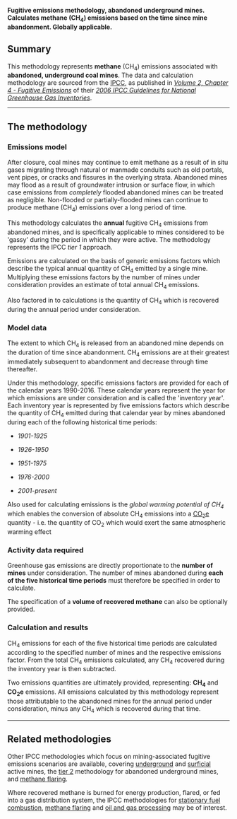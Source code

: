 **Fugitive emissions methodology, abandoned underground mines.
Calculates methane (CH<sub>4</sub>) emissions based on the time since mine
abandonment. Globally applicable.**

## Summary

This methodology represents **methane** (CH<sub>4</sub>) emissions associated
with **abandoned, underground coal mines**. The data and calculation
methodology are sourced from the [IPCC](IPCC), as published in
*[Volume 2, Chapter 4 - Fugitive
Emissions](http://www.ipcc-nggip.iges.or.jp/public/2006gl/pdf/2_Volume2/V2_4_Ch4_Fugitive_Emissions.pdf)*
of their *[2006 IPCC Guidelines for National Greenhouse Gas
Inventories](http://www.ipcc-nggip.iges.or.jp/public/2006gl/index.html)*.

-----

## The methodology

### Emissions model

After closure, coal mines may continue to emit methane as a result of in
situ gases migrating through natural or manmade conduits such as old
portals, vent pipes, or cracks and fissures in the overlying strata.
Abandoned mines may flood as a result of groundwater intrusion or
surface flow, in which case emissions from *completely* flooded
abandoned mines can be treated as negligible. Non-flooded or
partially-flooded mines can continue to produce methane (CH<sub>4</sub>)
emissions over a long period of time.

This methodology calculates the **annual** fugitive CH<sub>4</sub> emissions
from abandoned mines, and is specifically applicable to mines considered
to be 'gassy' during the period in which they were active. The
methodology represents the IPCC *tier 1* approach.

Emissions are calculated on the basis of generic emissions factors which
describe the typical annual quantity of CH<sub>4</sub> emitted by a single
mine. Multiplying these emissions factors by the number of mines under
consideration provides an estimate of total annual CH<sub>4</sub> emissions.

Also factored in to calculations is the quantity of CH<sub>4</sub> which is
recovered during the annual period under consideration.

### Model data

The extent to which CH<sub>4</sub> is released from an abandoned mine depends
on the duration of time since abandonment. CH<sub>4</sub> emissions are at
their greatest immediately subsequent to abandonment and decrease
through time thereafter.

Under this methodology, specific emissions factors are provided for each
of the calendar years 1990-2016. These calendar years represent the year
for which emissions are under consideration and is called the 'inventory
year'. Each inventory year is represented by five emissions factors
which describe the quantity of CH<sub>4</sub> emitted during that calendar year
by mines abandoned during each of the following historical time periods:

  - *1901-1925*

<!-- end list -->

  - *1926-1950*

<!-- end list -->

  - *1951-1975*

<!-- end list -->

  - *1976-2000*

<!-- end list -->

  - *2001-present*

Also used for calculating emissions is the *global warming potential of
CH<sub>4</sub>* which enables the conversion of absolute CH<sub>4</sub> emissions into
a [CO<sub>2</sub>e](Greenhouse_gases_Global_warming_potentials) quantity - i.e.
the quantity of CO<sub>2</sub> which would exert the same atmospheric warming
effect

### Activity data required

Greenhouse gas emissions are directly proportionate to the **number of
mines** under consideration. The number of mines abandoned during **each
of the five historical time periods** must therefore be specified in
order to calculate.

The specification of a **volume of recovered methane** can also be
optionally provided.

### Calculation and results

CH<sub>4</sub> emissions for each of the five historical time periods are
calculated according to the specified number of mines and the respective
emissions factor. From the total CH<sub>4</sub> emissions calculated, any
CH<sub>4</sub> recovered during the inventory year is then subtracted.

Two emissions quantities are ultimately provided, representing:
**CH<sub>4</sub>** and **CO<sub>2</sub>e** emissions. All emissions calculated by this
methodology represent those attributable to the abandoned mines for the
annual period under consideration, minus any CH<sub>4</sub> which is recovered
during that time.

-----

## Related methodologies

Other IPCC methodologies which focus on mining-associated fugitive
emissions scenarios are available, covering
[underground](Underground_mining) and [surficial](Surface_mining) active
mines, the [tier 2](User_defined_abandoned_mines) methodology for
abandoned underground mines, and [methane flaring](Methane_flaring).

Where recovered methane is burned for energy production, flared, or fed
into a gas distribution system, the IPCC methodologies for [stationary
fuel combustion](Stationary_Combustion), [methane
flaring](Methane_flaring) and [oil and gas
processing](Oil_and_gas_fugitive_emissions) may be of interest.
